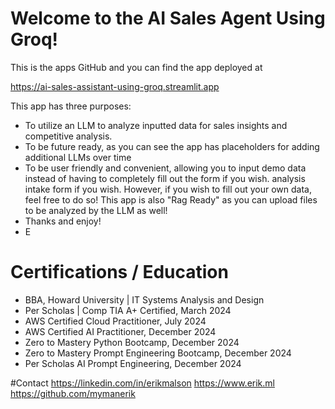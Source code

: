 # Welcome to the AI Sales Agent Using Groq!
This is the apps GitHub and you can find the app deployed at

https://ai-sales-assistant-using-groq.streamlit.app

This app has three purposes:

- To utilize an LLM to analyze inputted data for sales insights and competitive analysis.
- To be future ready, as you can see the app has placeholders for adding additional LLMs over time
- To be user friendly and convenient, allowing you to input demo data instead of having to completely fill out the form if you wish. analysis intake form if you wish. However, if you wish to fill out your own data, feel free to do so! This app is also "Rag Ready" as you can upload files to be analyzed by the LLM as well!
- Thanks and enjoy!
- E

# Certifications / Education
- BBA, Howard University | IT Systems Analysis and Design
- Per Scholas | Comp TIA A+ Certified, March 2024
- AWS Certified Cloud Practitioner, July 2024
- AWS Certified AI Practitioner, December 2024
- Zero to Mastery Python Bootcamp, December 2024
- Zero to Mastery Prompt Engineering Bootcamp, December 2024
- Per Scholas AI Prompt Engineering, December 2024

#Contact
https://linkedin.com/in/erikmalson
https://www.erik.ml
https://github.com/mymanerik
